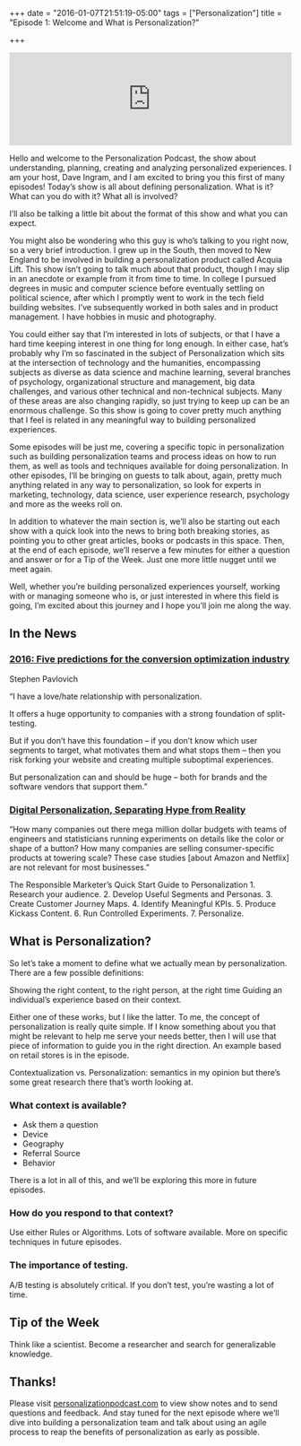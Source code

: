 +++
date = "2016-01-07T21:51:19-05:00"
tags = ["Personalization"]
title = "Episode 1: Welcome and What is Personalization?"

+++
<iframe width="100%" height="166" scrolling="no" frameborder="no" src="https://w.soundcloud.com/player/?url=https%3A//api.soundcloud.com/tracks/240912763&amp;color=ff5500&amp;auto_play=false&amp;hide_related=false&amp;show_comments=true&amp;show_user=true&amp;show_reposts=false"></iframe>

<p>Hello and welcome to the Personalization Podcast, the show about understanding, planning, creating and analyzing personalized experiences. I am your host, Dave Ingram, and I am excited to bring you this first of many episodes! Today’s show is all about defining personalization. What is it? What can you do with it? What all is involved?</p>

<p>I’ll also be talking a little bit about the format of this show and what you can expect.</p>

<p>You might also be wondering who this guy is who’s talking to you right now, so a very brief introduction. I grew up in the South, then moved to New England to be involved in building a personalization product called Acquia Lift. This show isn’t going to talk much about that product, though I may slip in an anecdote or example from it from time to time. In college I pursued degrees in music and computer science before eventually settling on political science, after which I promptly went to work in the tech field building websites. I’ve subsequently worked in both sales and in product management. I have hobbies in music and photography.</p>

<p>You could either say that I’m interested in lots of subjects, or that I have a hard time keeping interest in one thing for long enough. In either case, hat’s probably why I’m so fascinated in the subject of Personalization which sits at the intersection of technology and the humanities, encompassing subjects as diverse as data science and machine learning, several branches of psychology, organizational structure and management, big data challenges, and various other technical and non-technical subjects. Many of these areas are also changing rapidly, so just trying to keep up can be an enormous challenge. So this show is going to cover pretty much anything that I feel is related in any meaningful way to building personalized experiences.</p>

<p>Some episodes will be just me, covering a specific topic in personalization such as building personalization teams and process ideas on how to run them, as well as tools and techniques available for doing personalization. In other episodes, I’ll be bringing on guests to talk about, again, pretty much anything related in any way to personalization, so look for experts in marketing, technology, data science, user experience research, psychology and more as the weeks roll on.</p>

<p>In addition to whatever the main section is, we’ll also be starting out each show with a quick look into the news to bring both breaking stories, as pointing you to other great articles, books or podcasts in this space. Then, at the end of each episode, we’ll reserve a few minutes for either a question and answer or for a Tip of the Week. Just one more little nugget until we meet again.</p>

<p>Well, whether you’re building personalized experiences yourself, working with or managing someone who is, or just interested in where this field is going, I’m excited about this journey and I hope you’ll join me along the way.</p>

<h2 id="in-the-news:2fede85e9f1a69a5f89f1b281051b3fc">In the News</h2>

<h3 id="2016-five-predictions-for-the-conversion-optimization-industry-http-conversion-com-blog-2016-five-predictions-for-the-conversion-optimization-industry:2fede85e9f1a69a5f89f1b281051b3fc"><a href="http://conversion.com/blog/2016-five-predictions-for-the-conversion-optimization-industry/">2016: Five predictions for the conversion optimization industry</a></h3>

<p>Stephen Pavlovich</p>

<p>&ldquo;I have a love/hate relationship with personalization.</p>

<p>It offers a huge opportunity to companies with a strong foundation of split-testing.</p>

<p>But if you don’t have this foundation – if you don’t know which user segments to target, what motivates them and what stops them – then you risk forking your website and creating multiple suboptimal experiences.</p>

<p>But personalization can and should be huge – both for brands and the software vendors that support them.&rdquo;</p>

<h3 id="digital-personalization-separating-hype-from-reality-https-medium-com-blatantdigital-digital-personalization-separating-hype-from-reality-889e082ee53d-fo055nk8q:2fede85e9f1a69a5f89f1b281051b3fc"><a href="https://medium.com/@BlatantDigital/digital-personalization-separating-hype-from-reality-889e082ee53d#.fo055nk8q">Digital Personalization, Separating Hype from Reality</a></h3>

<p>&ldquo;How many companies out there mega million dollar budgets with teams of engineers and statisticians running experiments on details like the color or shape of a button? How many companies are selling consumer-specific products at towering scale? These case studies [about Amazon and Netflix] are not relevant for most businesses.&rdquo;</p>

<p>The Responsible Marketer’s Quick Start Guide to Personalization
1. Research your audience.
2. Develop Useful Segments and Personas.
3. Create Customer Journey Maps.
4. Identify Meaningful KPIs.
5. Produce Kickass Content.
6. Run Controlled Experiments.
7. Personalize.</p>

<h2 id="what-is-personalization:2fede85e9f1a69a5f89f1b281051b3fc">What is Personalization?</h2>

<p>So let’s take a moment to define what we actually mean by personalization. There are a few possible definitions:</p>

<p>Showing the right content, to the right person, at the right time
Guiding an individual’s experience based on their context.</p>

<p>Either one of these works, but I like the latter. To me, the concept of personalization is really quite simple. If I know something about you that might be relevant to help me serve your needs better, then I will use that piece of information to guide you in the right direction. An example based on retail stores is in the episode.</p>

<p>Contextualization vs. Personalization: semantics in my opinion but there&rsquo;s some great research there that&rsquo;s worth looking at.</p>

<h3 id="what-context-is-available:2fede85e9f1a69a5f89f1b281051b3fc">What context is available?</h3>

<ul>
<li>Ask them a question</li>
<li>Device</li>
<li>Geography</li>
<li>Referral Source</li>
<li>Behavior</li>
</ul>

<p>There is a lot in all of this, and we&rsquo;ll be exploring this more in future episodes.</p>

<h3 id="how-do-you-respond-to-that-context:2fede85e9f1a69a5f89f1b281051b3fc">How do you respond to that context?</h3>

<p>Use either Rules or Algorithms. Lots of software available. More on specific techniques in future episodes.</p>

<h3 id="the-importance-of-testing:2fede85e9f1a69a5f89f1b281051b3fc">The importance of testing.</h3>

<p>A/B testing is absolutely critical. If you don’t test, you’re wasting a lot of time.</p>

<h2 id="tip-of-the-week:2fede85e9f1a69a5f89f1b281051b3fc">Tip of the Week</h2>

<p>Think like a scientist. Become a researcher and search for generalizable knowledge.</p>

<h2 id="thanks:2fede85e9f1a69a5f89f1b281051b3fc">Thanks!</h2>

<p>Please visit <a href="http://personalizationpodcast.com">personalizationpodcast.com</a> to view show notes and to send questions and feedback. And stay tuned for the next episode where we’ll dive into building a personalization team and talk about using an agile process to reap the benefits of personalization as early as possible.</p>
